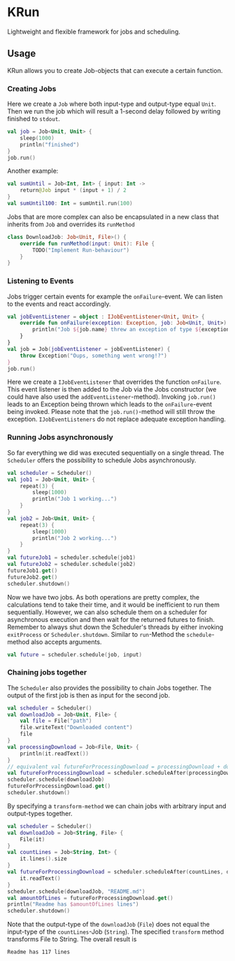 # KRun
Lightweight and flexible framework for jobs and scheduling.
## Usage
KRun allows you to create Job-objects that can execute a certain function.
### Creating Jobs
Here we create a `Job` where both input-type and output-type equal `Unit`. Then we run the job which will result a 1-second delay followed by writing finished to `stdout`.
```kotlin
val job = Job<Unit, Unit> {
    sleep(1000)
    println("finished")
}
job.run()
```
Another example:
```kotlin
val sumUntil = Job<Int, Int> { input: Int ->
    return@Job input * (input + 1) / 2
}
val sumUntil100: Int = sumUntil.run(100)
```
Jobs that are more complex can also be encapsulated in a new class that inherits from `Job` and overrides its `runMethod`
````kotlin
class DownloadJob: Job<Unit, File>() {
    override fun runMethod(input: Unit): File {
        TODO("Implement Run-behaviour")
    }
}
````
### Listening to Events
Jobs trigger certain events for example the `onFailure`-event. We can listen to the events and react accordingly.
```kotlin
val jobEventListener = object : IJobEventListener<Unit, Unit> {
    override fun onFailure(exception: Exception, job: Job<Unit, Unit>) {
        println("Job ${job.name} threw an exception of type ${exception::class}")
    }
}
val job = Job(jobEventListener = jobEventListener) {
    throw Exception("Oups, something went wrong!?")
}
job.run()
```
Here we create a `IJobEventListener` that overrides the function `onFailure`. This event listener is then added
to the Job via the Jobs constructor (we could have also used the `addEventListener`-method). Invoking `job.run()` leads to an Exception being thrown which leads to the 
`onFailure`-event being invoked. Please note that the `job.run()`-method will still throw the exception. `IJobEventListeners`
do not replace adequate exception handling.
### Running Jobs asynchronously
So far everything we did was executed sequentially on a single thread. The `Scheduler` offers the possibility to schedule
Jobs asynchronously.
````kotlin
val scheduler = Scheduler()
val job1 = Job<Unit, Unit> {
    repeat(3) {
        sleep(1000)
        println("Job 1 working...")
    }
}
val job2 = Job<Unit, Unit> {
    repeat(3) {
        sleep(1000)
        println("Job 2 working...")
    }
}
val futureJob1 = scheduler.schedule(job1)
val futureJob2 = scheduler.schedule(job2)
futureJob1.get()
futureJob2.get()
scheduler.shutdown()
````
Now we have two jobs.
As both operations are pretty complex, the calculations tend to take their time, and it would be inefficient to run them sequentially.
However, we can also schedule them on a scheduler for asynchronous execution and then wait for the returned futures to finish.
Remember to always shut down the Scheduler's threads by either invoking `exitProcess` or `Scheduler.shutdown`. Similar to
`run`-Method the `schedule`-method also accepts arguments.
````kotlin
val future = scheduler.schedule(job, input)
````
### Chaining jobs together
The `Scheduler` also provides the possibility to chain Jobs together. The output of the first job is then as input
for the second job.
````kotlin
val scheduler = Scheduler()
val downloadJob = Job<Unit, File> {
    val file = File("path")
    file.writeText("Downloaded content")
    file
}
val processingDownload = Job<File, Unit> {
    println(it.readText())
}
// equivalent val futureForProcessingDownload = processingDownload + downloadJob
val futureForProcessingDownload = scheduler.scheduleAfter(processingDownload, downloadJob)
scheduler.schedule(downloadJob)
futureForProcessingDownload.get()
scheduler.shutdown()
````
By specifying a `transform-method` we can chain jobs with arbitrary input and output-types together.
````kotlin
val scheduler = Scheduler()
val downloadJob = Job<String, File> {
    File(it)
}
val countLines = Job<String, Int> {
    it.lines().size
}
val futureForProcessingDownload = scheduler.scheduleAfter(countLines, downloadJob) {
    it.readText()
}
scheduler.schedule(downloadJob, "README.md")
val amountOfLines = futureForProcessingDownload.get()
println("Readme has $amountOfLines lines")
scheduler.shutdown()
````
Note that the output-type of the `downloadJob` (`File`) does not equal the input-type of the `countLines`-Job (`String`).
The specified `transform` method transforms File to String. The overall result is
````text
Readme has 117 lines
````